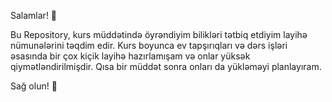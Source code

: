 Salamlar! 👋

Bu Repository, kurs müddətində öyrəndiyim bilikləri tətbiq etdiyim layihə nümunələrini təqdim edir. Kurs boyunca ev tapşırıqları və dərs işləri əsasında bir çox kiçik layihə hazırlamışam və onlar yüksək qiymətləndirilmişdir. Qısa bir müddət sonra onları da yükləməyi planlayıram.

Sağ olun! 🚀
